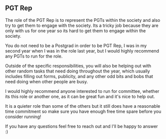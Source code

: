 ## PGT Rep
The role of the PGT Rep is to represent the PGTs within the society and also try to get them to engage with the society. Its a tricky job because they are only with us for one year so its hard to get them to engage within the society. 

You do not need to be a Postgrad in order to be PGT Rep, I was in my second year when I was in the role last year, but I would highly recommend any PGTs to run for the role.

Outside of the specific responsibilities, you will also be helping out with other random tasks that need doing throughout the year, which usually includes filling out forms, publicity, and any other odd bits and bobs that need doing when other people are busy.

I would highly recommend anyone interested to run for committee, whether its this role or another one, as it can be great fun and it's nice to help out.

It is a quieter role than some of the others but it still does have a reasonable time commitment so make sure you have enough free time spare before you consider running!

If you have any questions feel free to reach out and I'll be happy to answer :)

